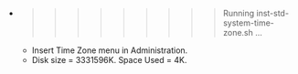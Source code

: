 * >>>>>>>>> Running inst-std-system-time-zone.sh ...
  * Insert Time Zone menu in Administration.
  * Disk size = 3331596K. Space Used = 4K.
